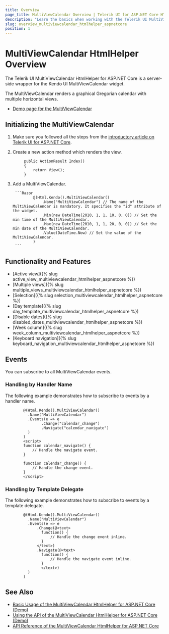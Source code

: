 ```yaml
---
title: Overview
page_title: MultiViewCalendar Overview | Telerik UI for ASP.NET Core HTML Helpers
description: "Learn the basics when working with the Telerik UI MultiViewCalendar HtmlHelper for ASP.NET Core (MVC 6 or ASP.NET Core MVC)."
slug: overview_multiviewcalendar_htmlhelper_aspnetcore
position: 1
---
```


# MultiViewCalendar HtmlHelper Overview

The Telerik UI MultiViewCalendar HtmlHelper for ASP.NET Core is a server-side wrapper for the Kendo UI MultiViewCalendar widget.

The MultiViewCalendar renders a graphical Gregorian calendar with multiple horizontal views.

* [Demo page for the MultiViewCalendar](https://demos.telerik.com/aspnet-core/multiviewcalendar/index)

## Initializing the MultiViewCalendar

1. Make sure you followed all the steps from the [introductory article on Telerik UI for ASP.NET Core](https://docs.telerik.com/aspnet-core/introduction).
1. Create a new action method which renders the view.

            public ActionResult Index()
            {
                return View();
            }

1. Add a MultiViewCalendar.

        ```Razor
                @(Html.Kendo().MultiViewCalendar()
                    .Name("MultiViewCalendar") // The name of the MultiViewCalendar is mandatory. It specifies the "id" attribute of the widget.
                    .Min(new DateTime(2010, 1, 1, 10, 0, 0)) // Set the min time of the MultiViewCalendar.
                    .Max(new DateTime(2010, 1, 1, 20, 0, 0)) // Set the min date of the MultiViewCalendar.
                    .Value(DateTime.Now) // Set the value of the MultiViewCalendar.
                )
        ```

## Functionality and Features

* [Active view]({% slug active_view_multiviewcalendar_htmlhelper_aspnetcore %})
* [Multiple views]({% slug multiple_views_multiviewcalendar_htmlhelper_aspnetcore %})
* [Selection]({% slug selection_multiviewcalendar_htmlhelper_aspnetcore %})
* [Day template]({% slug day_template_multiviewcalendar_htmlhelper_aspnetcore %})
* [Disable dates]({% slug disabled_dates_multiviewcalendar_htmlhelper_aspnetcore %})
* [Week column]({% slug week_column_multiviewcalendar_htmlhelper_aspnetcore %})
* [Keyboard navigation]({% slug keyboard_navigation_multiviewcalendar_htmlhelper_aspnetcore %})

## Events

You can subscribe to all MultiViewCalendar events. 

### Handling by Handler Name

The following example demonstrates how to subscribe to events by a handler name.

```Razor
        @(Html.Kendo().MultiViewCalendar()
          .Name("MultiViewCalendar")
          .Events(e => e
                .Change("calendar_change")
                .Navigate("calendar_navigate")
          )
        )
        <script>
        function calendar_navigate() {
            // Handle the navigate event.
        }

        function calendar_change() {
            // Handle the change event.
        }
        </script>
```

### Handling by Template Delegate

The following example demonstrates how to subscribe to events by a template delegate.

```Razor
        @(Html.Kendo().MultiViewCalendar()
          .Name("MultiViewCalendar")
          .Events(e => e
              .Change(@<text>
                function() {
                    // Handle the change event inline.
                }
              </text>)
              .Navigate(@<text>
                function() {
                    // Handle the navigate event inline.
                }
                </text>)
          )
        )
```

## See Also

* [Basic Usage of the MultiViewCalendar HtmlHelper for ASP.NET Core (Demo)](https://demos.telerik.com/aspnet-core/multiviewcalendar)
* [Using the API of the MultiViewCalendar HtmlHelper for ASP.NET Core (Demo)](https://demos.telerik.com/aspnet-core/multiviewcalendar/api)
* [API Reference of the MultiViewCalendar HtmlHelper for ASP.NET Core](/api/multiviewcalendar)
